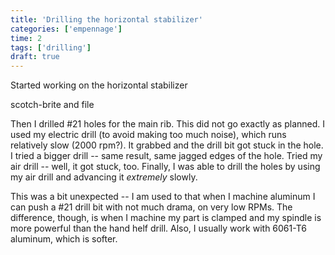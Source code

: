 ```yaml
---
title: 'Drilling the horizontal stabilizer'
categories: ['empennage']
time: 2
tags: ['drilling']
draft: true
---
```


Started working on the horizontal stabilizer

<!-- more -->


scotch-brite and file


Then I drilled #21 holes for the main rib. This did not go exactly as planned. I used my electric drill (to avoid making too much noise), which runs relatively slow (2000 rpm?). It grabbed and the drill bit got stuck in the hole. I tried a bigger drill -- same result, same jagged edges of the hole. Tried my air drill -- well, it got stuck, too. Finally, I was able to drill the holes by using my air drill and advancing it _extremely_ slowly.

This was a bit unexpected -- I am used to that when I machine aluminum I can push a #21 drill bit with not much drama, on very low RPMs. The difference, though, is when I machine my part is clamped and my spindle is more powerful than the hand helf drill. Also, I usually work with 6061-T6 aluminum, which is softer.

